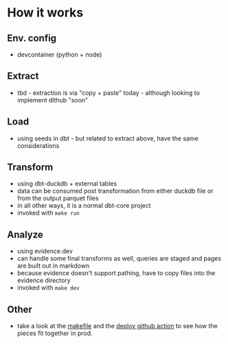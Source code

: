 # How it works

## Env. config
- devcontainer (python + node)

## Extract
- tbd - extraction is via "copy + paste" today - although looking to implement dlthub "soon"

## Load
- using seeds in dbt - but related to extract above, have the same considerations

## Transform
- using dbt-duckdb + external tables
- data can be consumed post transformation from either duckdb file or from the output parquet files
- in all other ways, it is a normal dbt-core project
- invoked with ```make run```

## Analyze
- using evidence.dev
- can handle some final transforms as well, queries are staged and pages are built out in markdown
- because evidence doesn't support pathing, have to copy files into the evidence directory
- invoked with ```make dev```

## Other
- take a look at the [makefile](https://github.com/matsonj/nba-monte-carlo/blob/master/Makefile) and the [deploy github action](https://github.com/matsonj/nba-monte-carlo/blob/master/.github/workflows/deploy_on_netlify.yml) to see how the pieces fit together in prod.